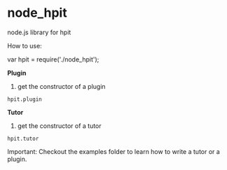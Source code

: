 node_hpit
=========

node.js library for hpit

How to use:

var hpit = require('./node_hpit');

**Plugin**


  1. get the constructor of a plugin

    hpit.plugin
  
  
**Tutor**

  1. get the constructor of a tutor

    hpit.tutor

Important:
  Checkout the examples folder to learn how to write a tutor or a plugin.
